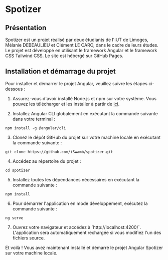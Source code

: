 # Spotizer

## Présentation

Spotizer est un projet réalisé par deux étudiants de l'IUT de Limoges, Mélanie DEBEAULIEU et Clément LE CARO, dans le cadre de leurs études. Le projet est développé en utilisant le framework Angular et le framework CSS Tailwind CSS. Le site est hébergé sur GitHub Pages.

## Installation et démarrage du projet

Pour installer et démarrer le projet Angular, veuillez suivre les étapes ci-dessous :

1. Assurez-vous d'avoir installé Node.js et npm sur votre système. Vous pouvez les télécharger et les installer à partir de [ici](https://nodejs.org/).

2. Installez Angular CLI globalement en exécutant la commande suivante dans votre terminal :

```
npm install -g @angular/cli
```

3. Clonez le dépôt GitHub du projet sur votre machine locale en exécutant la commande suivante :

```
git clone https://github.com/iSwamb/spotizer.git
```

4. Accédez au répertoire du projet :

```
cd spotizer
```

5. Installez toutes les dépendances nécessaires en exécutant la commande suivante :

```
npm install
```

6. Pour démarrer l'application en mode développement, exécutez la commande suivante :

```
ng serve
```

7. Ouvrez votre navigateur et accédez à \`http://localhost:4200/`. L'application sera automatiquement rechargée si vous modifiez l'un des fichiers source.

Et voilà ! Vous avez maintenant installé et démarré le projet Angular Spotizer sur votre machine locale.